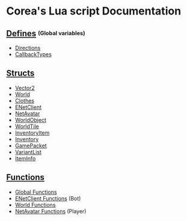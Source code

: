 # Corea's Lua script Documentation

## [Defines](Defines.md) <sup><sub>(Global variables)</sup></sub>
* [Directions](Defines.md#Directions)
* [CallbackTypes](Defines.md#CallbackTypes)

## [Structs](Structs.md)
* [Vector2](Structs.md#vector2)
* [World](Structs.md#World)
* [Clothes](Structs.md#Clothes)
* [ENetClient](Structs.md#ENetClient)
* [NetAvatar](Structs.md#netavatar)
* [WorldObject](Structs.md#worldobject)
* [WorldTile](Structs.md#WorldTile)
* [InventoryItem](Structs.md#inventoryitem)
* [Inventory](Structs.md#inventory)
* [GamePacket](Structs.md#gamepacket)
* [VariantList](Structs.md#variantlist)
* [ItemInfo](Structs.md#iteminfo)

## [Functions](Functions.md)
* [Global Functions](Functions.md#Global-Functions)
* [ENetClient Functions](Functions.md#ENetClient-Functions) (Bot)
* [World Functions](Functions.md#World-Functions)
* [NetAvatar Functions](Functions.md#NetAvatar-Functions) (Player)
